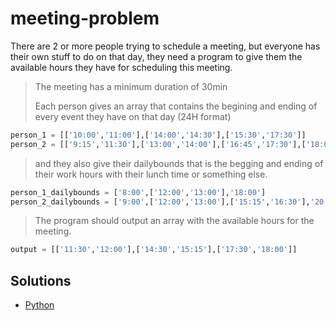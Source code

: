 # meeting-problem
There are 2 or more people trying to schedule a meeting, but everyone has their own stuff to do on that day, they need a program to give them the available hours they have for scheduling this meeting.

> The meeting has a minimum duration of 30min
>
> Each person gives an array that contains the begining and ending of every event they have on that day (24H format)
```python
person_1 = [['10:00','11:00'],['14:00','14:30'],['15:30','17:30']]
person_2 = [['9:15','11:30'],['13:00','14:00'],['16:45','17:30'],['18:00','19:30']]
```
> and they also give their dailybounds that is the begging and ending of their work hours with their lunch time or something else.
```python
person_1_dailybounds = ['8:00',['12:00','13:00'],'18:00']
person_2_dailybounds = ['9:00',['12:00','13:00'],['15:15','16:30'],'20:15']
```
> The program should output an array with the available hours for the meeting.
```python
output = [['11:30','12:00'],['14:30','15:15'],['17:30','18:00']]
```

## Solutions

[Python]: Python/meeting-problem.py

* [Python]